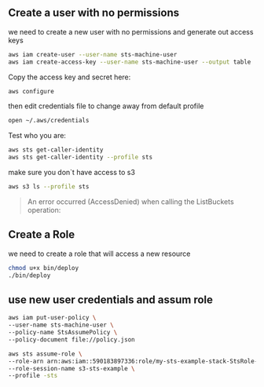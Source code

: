 ## Create a user with no permissions

we need to create a new user with no permissions and generate out access keys
```sh
aws iam create-user --user-name sts-machine-user
aws iam create-access-key --user-name sts-machine-user --output table
```

Copy the access key and secret here:
```sh
aws configure
```
then edit credentials file to change away from default profile
```sh
open ~/.aws/credentials
```
Test who you are:
```sh
aws sts get-caller-identity
aws sts get-caller-identity --profile sts
```

make sure you don`t have access to s3
```sh
aws s3 ls --profile sts
```
>An error occurred (AccessDenied) when calling the ListBuckets operation:

## Create a Role 

we need to create a role that will access a new resource
```sh
chmod u+x bin/deploy
./bin/deploy
```

## use new user credentials and assum role
```sh
aws iam put-user-policy \
--user-name sts-machine-user \
--policy-name StsAssumePolicy \
--policy-document file://policy.json
```

```sh
aws sts assume-role \
--role-arn arn:aws:iam::590183897336:role/my-sts-example-stack-StsRole-1TdfYzASpaNB \
--role-session-name s3-sts-example \
--profile -sts
```